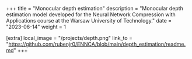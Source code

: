 +++
title = "Monocular depth estimation"
description = "Monocular depth estimation model developed for the Neural Network Compression with Applications course at the Warsaw University of Technology."
date = "2023-06-14"
weight = 1

[extra]
local_image = "/projects/depth.png"
link_to = "https://github.com/rubenjr0/ENNCA/blob/main/depth_estimation/readme.md"
+++
